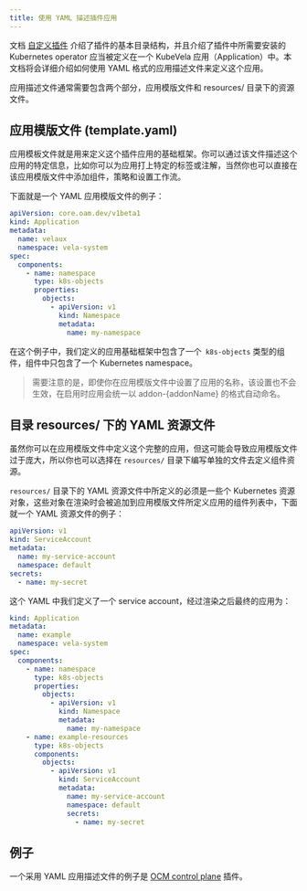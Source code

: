 ```yaml
---
title: 使用 YAML 描述插件应用
---
```


文档 [自定义插件](./intro) 介绍了插件的基本目录结构，并且介绍了插件中所需要安装的 Kubernetes operator 应当被定义在一个 KubeVela 应用（Application）中。本文档将会详细介绍如何使用 YAML 格式的应用描述文件来定义这个应用。

应用描述文件通常需要包含两个部分，应用模版文件和 resources/ 目录下的资源文件。

## 应用模版文件 (template.yaml)

应用模板文件就是用来定义这个插件应用的基础框架。你可以通过该文件描述这个应用的特定信息，比如你可以为应用打上特定的标签或注解，当然你也可以直接在该应用模版文件中添加组件，策略和设置工作流。

下面就是一个 YAML 应用模版文件的例子：

```yaml
apiVersion: core.oam.dev/v1beta1
kind: Application
metadata:
  name: velaux
  namespace: vela-system
spec:
  components:
    - name: namespace
      type: k8s-objects
      properties:
        objects:
          - apiVersion: v1
            kind: Namespace
            metadata:
              name: my-namespace
```

在这个例子中，我们定义的应用基础框架中包含了一个` k8s-objects` 类型的组件，组件中只包含了一个 Kubernetes namespace。

> 需要注意的是，即使你在应用模版文件中设置了应用的名称，该设置也不会生效，在启用时应用会统一以 addon-{addonName} 的格式自动命名。

## 目录 resources/ 下的 YAML 资源文件

虽然你可以在应用模版文件中定义这个完整的应用，但这可能会导致应用模版文件过于庞大，所以你也可以选择在 `resources/` 目录下编写单独的文件去定义组件资源。

`resources/` 目录下的 YAML 资源文件中所定义的必须是一些个 Kubernetes 资源对象，这些对象在渲染时会被追加到应用模版文件所定义应用的组件列表中，下面就一个 YAML 资源文件的例子：

```yaml
apiVersion: v1
kind: ServiceAccount
metadata:
  name: my-service-account
  namespace: default
secrets:
  - name: my-secret
```

这个 YAML 中我们定义了一个 service account，经过渲染之后最终的应用为：

```yaml
kind: Application
metadata:
  name: example
  namespace: vela-system
spec:
  components:
    - name: namespace
      type: k8s-objects
      properties:
        objects:
          - apiVersion: v1
            kind: Namespace
            metadata:
              name: my-namespace
    - name: example-resources
      type: k8s-objects
      components:
        objects:
          - apiVersion: v1
            kind: ServiceAccount
            metadata:
              name: my-service-account
              namespace: default
              secrets:
                - name: my-secret
```

## 例子

一个采用 YAML 应用描述文件的例子是 [OCM control plane](https://github.com/kubevela/catalog/blob/master/addons/ocm-hub-control-plane/template.yaml) 插件。
